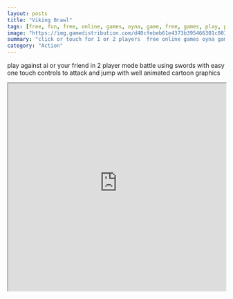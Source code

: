 ```yaml
---
layout: posts
title: "Viking Brawl"
tags: [free, fun, free, online, games, oyna, game, free, games, play, play, games]
image: "https://img.gamedistribution.com/d40cfebeb61e4373b395466301c00356-512x384.jpeg"
summary: "click or touch for 1 or 2 players  free online games oyna game free games play play games"
category: "Action"
---
```


play against ai or your friend in 2 player mode battle using swords with easy one touch controls to attack and jump with well animated cartoon graphics

<iframe width="100%" height="480px;" src="https://html5.gamedistribution.com/d40cfebeb61e4373b395466301c00356/"></iframe>